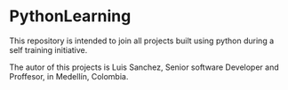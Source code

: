 # PythonLearning
 This repository is intended to join all projects built using python during a self training initiative.

 The autor of this projects is Luis Sanchez, Senior software Developer and Proffesor, in Medellín, Colombia.
